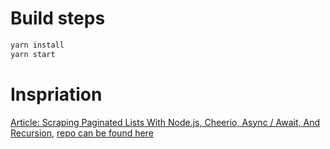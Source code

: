 # Build steps

```bash
yarn install
yarn start
```

# Inspriation

[Article: Scraping Paginated Lists With Node.js, Cheerio, Async / Await, And Recursion](https://www.thepolyglotdeveloper.com/2018/05/scraping-paginated-lists-nodejs-cheerio-async-await-recursion/), [repo can be found here](https://github.com/siegfriedgrimbeek/cheerio-pagination-tutorial)
